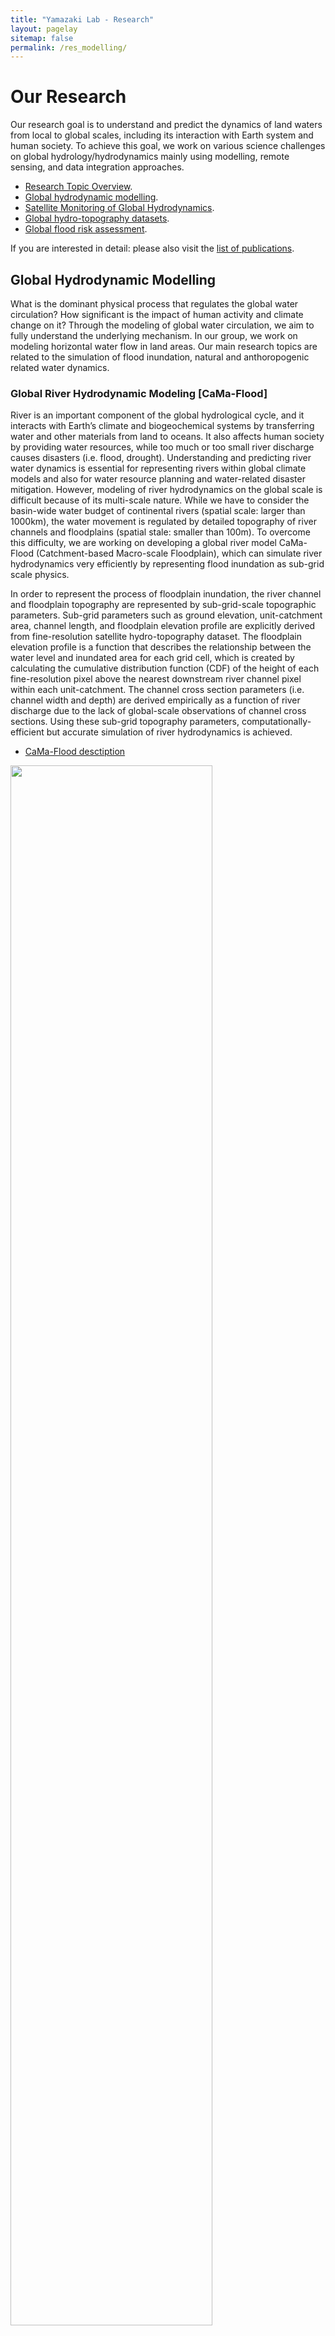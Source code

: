 ```yaml
---
title: "Yamazaki Lab - Research"
layout: pagelay
sitemap: false
permalink: /res_modelling/
---
```


# Our Research

Our research goal is to understand and predict the dynamics of land waters from local to global scales, including its interaction with Earth system and human society. To achieve this goal, we work on various science challenges on global hydrology/hydrodynamics mainly using modelling, remote sensing, and data integration approaches.

- [Research Topic Overview](../research/).
- [Global hydrodynamic modelling](../res_modelling/).
- [Satellite Monitoring of Global Hydrodynamics](../res_satellite/).
- [Global hydro-topography datasets](../res_topography/).
- [Global flood risk assessment](../res_floodrisk/).


If you are interested in detail: please also visit the [list of publications](../publications/).

## Global Hydrodynamic Modelling

What is the dominant physical process that regulates the global water circulation? How significant is the impact of human activity and climate change on it? Through the modeling of global water circulation, we aim to fully understand the underlying mechanism. In our group, we work on modeling horizontal water flow in land areas. Our main research topics are related to the simulation of flood inundation, natural and anthoropogenic related water dynamics.

### **Global River Hydrodynamic Modeling [CaMa-Flood]** 
River is an important component of the global hydrological cycle, and it interacts with Earth’s climate and biogeochemical systems by transferring water and other materials from land to oceans. It also affects human society by providing water resources, while too much or too small river discharge causes disasters (i.e. flood, drought). Understanding and predicting river water dynamics is essential for representing rivers within global climate models and also for water resource planning and water-related disaster mitigation. However, modeling of river hydrodynamics on the global scale is difficult because of its multi-scale nature. While we have to consider the basin-wide water budget of continental rivers (spatial scale: larger than 1000km), the water movement is regulated by detailed topography of river channels and floodplains (spatial stale: smaller than 100m). To overcome this difficulty, we are working on developing a global river model CaMa-Flood (Catchment-based Macro-scale Floodplain), which can simulate river hydrodynamics very efficiently by representing flood inundation as sub-grid scale physics.

In order to represent the process of floodplain inundation, the river channel and floodplain topography are represented by sub-grid-scale topographic parameters. Sub-grid parameters such as ground elevation, unit-catchment area, channel length, and floodplain elevation profile are explicitly derived from fine-resolution satellite hydro-topography dataset. The floodplain elevation profile is a function that describes the relationship between the water level and inundated area for each grid cell, which is created by calculating the cumulative distribution function (CDF) of the height of each fine-resolution pixel above the nearest downstream river channel pixel within each unit-catchment. The channel cross section parameters (i.e. channel width and depth) are derived empirically as a function of river discharge due to the lack of global-scale observations of channel cross sections. Using these sub-grid topography parameters, computationally-efficient but accurate simulation of river hydrodynamics is achieved.

- [CaMa-Flood desctiption](https://doi.org/10.1029/2010WR009726) 

<img src="{{ site.url }}{{ site.baseurl }}/images/picture/res_CaMa-subgrid.jpg" width="80%"/>

Sub-grid topography representation in CaMa-Flood model.

<br>

#### **River bifurcation scheme**

Bifurcation of river channels can be also represented by analyzing high-resolution topography. River mega deltas are one of the most vulnerable regions to flood, so it is important to apply global flood models in such areas. However, their divergent channel system is difficult to be simulated  by global river models assuming that each grid cell in a river network map has only one downstream direction. We have developed a fully automated algorithm to create a reasonable representation of bifurcation channels in a global river network map. It searches flow pathways connecting two unit catchments represented as subgrid topographic parameters, and extracts bifurcation channels from the DEM and flow direction map.

- [CaMa-Flood bifurcation](https://doi.org/10.1002/2014GL059744) 

<img src="{{ site.url }}{{ site.baseurl }}/images/picture/res_CaMa_bifu.jpg" width="80%"/>

Bifurcation channel representation in CaMa-Flood.

<br>

#### **Reservoir operation scheme**

Reservoir flood control operations are also implemented. This algorithm has fixed an error specific in river models using the diffusion equation can calculate backwater effects, that reservoir storage changes are buffered by upstream river storage. It defined three target water levels and corresponding volume from the bottom of a reservoir, and the operational rules were formulated for each zone to determine the reservoir outflow. Due to a lack of information on dams and reservoirs around the world, it estimates the required parameters of each reservoir by a novel method using data sets recently developed based on satellite observation. Furthermore, the algorithm for the operational rule was modified by introducing a new release coefficient such that the peak attenuation depended on the reservoir's ability to regulate floods.

- [CaMa-Flood reservoir flood control scheme](https://doi.org/10.1029/2021MS002944) 

<img src="{{ site.url }}{{ site.baseurl }}/images/picture/res_CaMa_dam.jpg" width="80%"/>

Reservoir representation in CaMa-Flood.

<br>


### **Representing Holizontal Water Dynamics in Land Models**

#### **Hillslope Hydrology in Global Land Model** 

Early on, land surface model (LSM) acted as key component of climate model to describe the surface boundary conditions, using quantitative methods to simulate the exchange of water and energy fluxes at the Earth surface–atmosphere interface. Previous LSM developers mainly investigate the land surface processes occurring in vertical dimension, often oversimplify the complex but significant horizontal phenomenon. Nevertheless, the local topographic and hydrologic condition can profoundly differentiate the land surface process. For example, carbon emission over land waters (CO2 from stream and lake surface, methane from wetlands) is not negligible in global carbon budget studies, and horizontal water redistribution could control vegetation dynamics and water budgets.

<img src="{{ site.url }}{{ site.baseurl }}/images/picture/res_LSM.jpg" width="80%"/>


Later, LSM evolved into an individual tool to address the biogeochemical, hydrological, and energy cycles at the earth's surface. In particular, the horizontal heterogeneity in land surface process became well considered. To represent the heterogeneity in hydrological process, we propose a multi-scale modeling approach in LSM to simulate the physical water movement from upper hill to downstream. Specifically, a catchment is theoretically collapsed into a neat representative hillslope, which is discretzied into a pre-defined number of vertical height bands. By comparing the water table depths between neighboring bands, water exchange is calculated using Darcy’s law to simulate the water dynamics along hillslope. With the representation of detailed hydrological processes within the Earth system modelling framework, we expect to examine their impact on the global climate system. 

<img src="{{ site.url }}{{ site.baseurl }}/images/picture/res_hillslope.jpg" width="80%"/>

- [Hillslope hydrology modelling](https://doi.org/10.2208/jscejhe.77.2_I_223) 

<br>

#### **Human activity in Global Water Resources Model** 

Human impacts on water circulation are recently becoming more and more important. Water withdrawal by humans for irrigation, industrial and domestic use is about 4000 km3, which accounts for about 9% of world river discharge. Also, reservoir operation greatly changes water flow. Reservoirs store water in times of surplus and release it in times of scarcity, thus they can mitigate or prevent the flood and ease water scarcity. There are about 60000 dams in the world according to ICOLD synthesis, and served for various purposes such as flood control, irrigation, water supply and hydropower. 

Some global water resources models contain not only land surface models but also human water abstraction and reservoir operation. For example, one of global water resources models H08 consists of six sub-models, namely land surface, river routing, reservoir operation, crop growth, environmental flow (the flow required to maintain the natural environment of rivers) and water abstraction. After solving water and energy balance by land surface sub-model, accumulate runoff and calculate river discharge by river routing sub-model. Crop sub-model estimates crop calendar, then irrigation water demand and evapotranspiration from agricultural land are simulated.

<img src="{{ site.url }}{{ site.baseurl }}/images/picture/res_H08.jpg"  width="80%"/>

Recently global water resources models are applied at a spatial resolution of 2~10 km. Challenges of applying global models in a finer spatial scale are summarized as how to validate the result, expressing site-specific hydrological processes and water use practices, parameter regionalization, inter-grid-cell connection by water supply and drainage systems. Localization by tuning some hydrological parameters, adding local reservoir operation rules and local aqueducts, makes it capable of estimating natural and human water balance components at daily time scales and providing reliable information for regional water resource assessment.

Incorporating water supply and drainage systems into global water resources models has several challenges, such as data availability, complicated operation rules and representing diverse local water system structure in a uniformed scheme. Especially inter-basin water transfer annually deals with about 1700 km3 of water, which has a significant effect on water resources distribution. Implementing inter-basin water transfers into global hydrological models is still on the way, requires a new scheme overcoming the assumption that each grid cell in a river network map has only one downstream direction.

- [Canal transfer modelling in H08](https://doi.org/10.2208/jscejhe.78.2_I_715) 

<img src="{{ site.url }}{{ site.baseurl }}/images/picture/res_canal.jpg"  width="80%"/>

Example: water transfer in Indus basin

<br>
